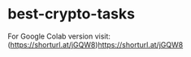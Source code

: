 # best-crypto-tasks

For Google Colab version visit:
(https://shorturl.at/jGQW8)https://shorturl.at/jGQW8
